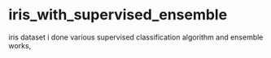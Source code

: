 # iris_with_supervised_ensemble
iris dataset i done various supervised classification algorithm and ensemble works,
